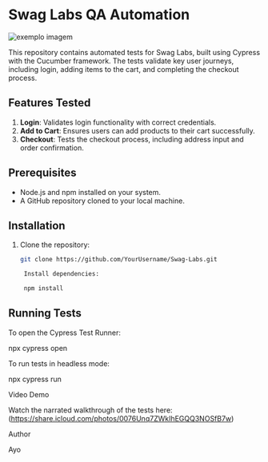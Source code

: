 # Swag Labs QA Automation

<img src="https://media-exp1.licdn.com/dms/image/C4E0BAQF1dg2KtKFdPg/company-logo_200_200/0/1626295436859?e=2159024400&v=beta&t=Ib_T9PXXQxkHRKnj3Oe65EKuR6EAh01IgAA6IGvU0FY" alt="exemplo imagem">

This repository contains automated tests for Swag Labs, built using Cypress with the Cucumber framework. The tests validate key user journeys, including login, adding items to the cart, and completing the checkout process.

## Features Tested
1. **Login**: Validates login functionality with correct credentials.
2. **Add to Cart**: Ensures users can add products to their cart successfully.
3. **Checkout**: Tests the checkout process, including address input and order confirmation.

## Prerequisites
- Node.js and npm installed on your system.
- A GitHub repository cloned to your local machine.

## Installation
1. Clone the repository:
   ```bash
   git clone https://github.com/YourUsername/Swag-Labs.git

    Install dependencies:

    npm install

## Running Tests

To open the Cypress Test Runner:

   npx cypress open

   To run tests in headless mode:

   npx cypress run

Video Demo

Watch the narrated walkthrough of the tests here: (https://share.icloud.com/photos/0076Unq7ZWkIhEGQQ3NOSfB7w)

Author

Ayo